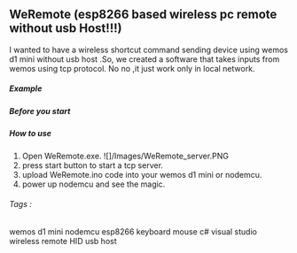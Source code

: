 ## WeRemote (esp8266 based wireless pc remote without usb Host!!!)

I wanted to have a wireless shortcut command sending device using wemos d1 mini without usb host .So, we created a software that takes inputs from wemos using tcp protocol. No no ,it just work only in local network.

##### Example 

##### Before you start

##### How to use
1. Open WeRemote.exe.
![]/Images/WeRemote_server.PNG
2. press start button to start a tcp server.
3. upload WeRemote.ino code into your wemos d1 mini or  nodemcu.
4. power up nodemcu and see the magic. 












###### Tags :
wemos d1 mini nodemcu esp8266 keyboard mouse c# visual studio wireless remote HID usb host
